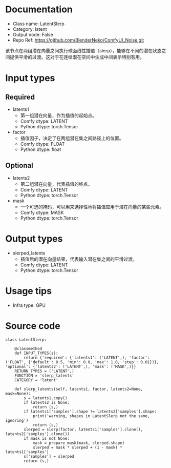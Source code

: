 # Documentation
- Class name: LatentSlerp
- Category: latent
- Output node: False
- Repo Ref: https://github.com/BlenderNeko/ComfyUI_Noise.git

该节点在两组潜在向量之间执行球面线性插值（slerp），能够在不同的潜在状态之间提供平滑的过渡。这对于在连续潜在空间中生成中间表示特别有用。

# Input types
## Required
- latents1
    - 第一组潜在向量，作为插值的起始点。
    - Comfy dtype: LATENT
    - Python dtype: torch.Tensor
- factor
    - 插值因子，决定了在两组潜在集之间路径上的位置。
    - Comfy dtype: FLOAT
    - Python dtype: float
## Optional
- latents2
    - 第二组潜在向量，代表插值的终点。
    - Comfy dtype: LATENT
    - Python dtype: torch.Tensor
- mask
    - 一个可选的掩码，可以用来选择性地将插值应用于潜在向量的某些元素。
    - Comfy dtype: MASK
    - Python dtype: torch.Tensor

# Output types
- slerped_latents
    - 插值后的潜在向量结果，代表输入潜在集之间的平滑过渡。
    - Comfy dtype: LATENT
    - Python dtype: torch.Tensor

# Usage tips
- Infra type: GPU

# Source code
```
class LatentSlerp:

    @classmethod
    def INPUT_TYPES(s):
        return {'required': {'latents1': ('LATENT',), 'factor': ('FLOAT', {'default': 0.5, 'min': 0.0, 'max': 1.0, 'step': 0.01})}, 'optional': {'latents2': ('LATENT',), 'mask': ('MASK',)}}
    RETURN_TYPES = ('LATENT',)
    FUNCTION = 'slerp_latents'
    CATEGORY = 'latent'

    def slerp_latents(self, latents1, factor, latents2=None, mask=None):
        s = latents1.copy()
        if latents2 is None:
            return (s,)
        if latents1['samples'].shape != latents2['samples'].shape:
            print('warning, shapes in LatentSlerp not the same, ignoring')
            return (s,)
        slerped = slerp(factor, latents1['samples'].clone(), latents2['samples'].clone())
        if mask is not None:
            mask = prepare_mask(mask, slerped.shape)
            slerped = mask * slerped + (1 - mask) * latents1['samples']
        s['samples'] = slerped
        return (s,)
```